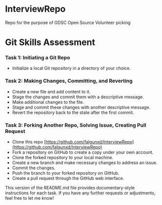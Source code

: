 # InterviewRepo
Repo for the purpose of GDSC Open Source Volunteer picking

# Git Skills Assessment

### Task 1: Initiating a Git Repo
- Initialize a local Git repository in a directory of your choice.

### Task 2: Making Changes, Committing, and Reverting
- Create a new file and add content to it.
- Stage the changes and commit them with a descriptive message.
- Make additional changes to the file.
- Stage and commit these changes with another descriptive message.
- Revert the repository back to the state after the first commit.


### Task 3: Forking Another Repo, Solving Issue, Creating Pull Request
- Clone this repo [https://github.com/falgunxd/InterviewRepo](https://github.com/falgunxd/InterviewRepo)
- Fork a repository on GitHub to create a copy under your own account.
- Clone the forked repository to your local machine.
- Create a new branch and make necessary changes to address an issue.
- Commit the changes.
- Push the branch to your forked repository on GitHub.
- Create a pull request through the GitHub web interface.


This version of the README.md file provides documentary-style instructions for each task. If you have any further requests or adjustments, feel free to let me know!

